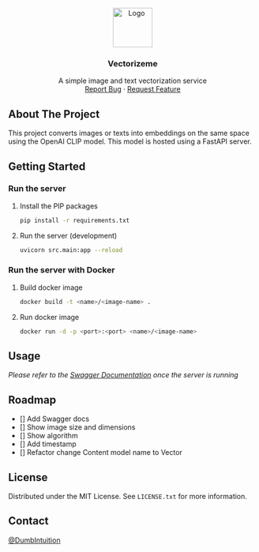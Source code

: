 <br />
<div align="center">
  <a href="https://github.com/othneildrew/Best-README-Template">
    <img src="images/logo.png" alt="Logo" width="80" height="80">
  </a>

  <h3 align="center">Vectorizeme</h3>

  <p align="center">
    A simple image and text vectorization service
    <br />
    <a href="https://github.com/othneildrew/Best-README-Template/issues">Report Bug</a>
    ·
    <a href="https://github.com/othneildrew/Best-README-Template/issues">Request Feature</a>
  </p>
</div>

## About The Project

This project converts images or texts into embeddings on the same space using the OpenAI CLIP model. This model is hosted using a FastAPI server.

## Getting Started

### Run the server

1. Install the PIP packages
   ```sh
   pip install -r requirements.txt
   ```
2. Run the server (development)
   ```sh
   uvicorn src.main:app --reload
   ```

### Run the server with Docker

1. Build docker image

   ```sh
   docker build -t <name>/<image-name> .
   ```

2. Run docker image
   ```sh
   docker run -d -p <port>:<port> <name>/<image-name>
   ```

## Usage

_Please refer to the [Swagger Documentation](https://localhost:8000/swagger) once the server is running_

<!-- ROADMAP -->

## Roadmap

- [] Add Swagger docs
- [] Show image size and dimensions
- [] Show algorithm
- [] Add timestamp
- [] Refactor change Content model name to Vector

<!-- LICENSE -->

## License

Distributed under the MIT License. See `LICENSE.txt` for more information.

<!-- CONTACT -->

## Contact

[@DumbIntuition](https://twitter.com/DumbIntuition)

<!-- Project Link: [https://github.com/KKogaa/vectorizeme](https://github.com/KKogaa/vectorizeme) -->

<!-- MARKDOWN LINKS & IMAGES -->
<!-- https://www.markdownguide.org/basic-syntax/#reference-style-links -->

[contributors-shield]: https://img.shields.io/github/contributors/othneildrew/Best-README-Template.svg?style=for-the-badge
[contributors-url]: https://github.com/othneildrew/Best-README-Template/graphs/contributors
[forks-shield]: https://img.shields.io/github/forks/othneildrew/Best-README-Template.svg?style=for-the-badge
[forks-url]: https://github.com/othneildrew/Best-README-Template/network/members
[stars-shield]: https://img.shields.io/github/stars/othneildrew/Best-README-Template.svg?style=for-the-badge
[stars-url]: https://github.com/othneildrew/Best-README-Template/stargazers
[issues-shield]: https://img.shields.io/github/issues/othneildrew/Best-README-Template.svg?style=for-the-badge
[issues-url]: https://github.com/othneildrew/Best-README-Template/issues
[license-shield]: https://img.shields.io/github/license/othneildrew/Best-README-Template.svg?style=for-the-badge
[license-url]: https://github.com/othneildrew/Best-README-Template/blob/master/LICENSE.txt
[product-screenshot]: images/screenshot.png
[FastAPI.com]: https://img.shields.io/badge/FastAPI-005571?style=for-the-badge&logo=fastapi

<!-- [Go]:  -->
